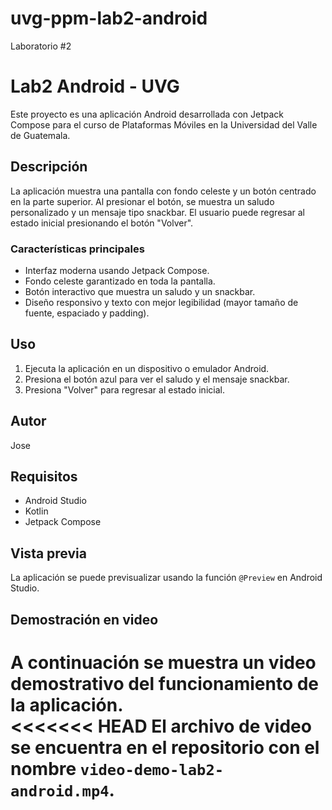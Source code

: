 # uvg-ppm-lab2-android
Laboratorio #2

# Lab2 Android - UVG

Este proyecto es una aplicación Android desarrollada con Jetpack Compose para el curso de Plataformas Móviles en la Universidad del Valle de Guatemala.

## Descripción

La aplicación muestra una pantalla con fondo celeste y un botón centrado en la parte superior. Al presionar el botón, se muestra un saludo personalizado y un mensaje tipo snackbar. El usuario puede regresar al estado inicial presionando el botón "Volver".

### Características principales

- Interfaz moderna usando Jetpack Compose.
- Fondo celeste garantizado en toda la pantalla.
- Botón interactivo que muestra un saludo y un snackbar.
- Diseño responsivo y texto con mejor legibilidad (mayor tamaño de fuente, espaciado y padding).

## Uso

1. Ejecuta la aplicación en un dispositivo o emulador Android.
2. Presiona el botón azul para ver el saludo y el mensaje snackbar.
3. Presiona "Volver" para regresar al estado inicial.

## Autor

Jose

## Requisitos

- Android Studio
- Kotlin
- Jetpack Compose

## Vista previa

La aplicación se puede previsualizar usando la función `@Preview` en Android Studio.

## Demostración en video

A continuación se muestra un video demostrativo del funcionamiento de la aplicación.  
<<<<<<< HEAD
El archivo de video se encuentra en el repositorio con el nombre `video-demo-lab2-android.mp4`.
=======

